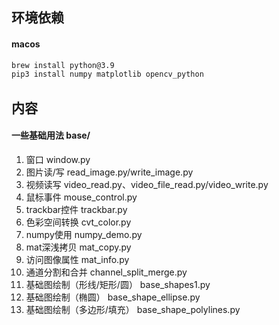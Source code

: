 ## 环境依赖

#### macos
```bash
brew install python@3.9
pip3 install numpy matplotlib opencv_python
```


## 内容
#### 一些基础用法 base/
1. 窗口 window.py
2. 图片读/写 read_image.py/write_image.py
3. 视频读写 video_read.py、video_file_read.py/video_write.py
4. 鼠标事件 mouse_control.py
5. trackbar控件 trackbar.py
6. 色彩空间转换 cvt_color.py
7. numpy使用 numpy_demo.py
8. mat深浅拷贝 mat_copy.py
9. 访问图像属性 mat_info.py
10. 通道分割和合并 channel_split_merge.py
11. 基础图绘制（形线/矩形/圆） base_shapes1.py
12. 基础图绘制（椭圆） base_shape_ellipse.py
12. 基础图绘制（多边形/填充） base_shape_polylines.py


